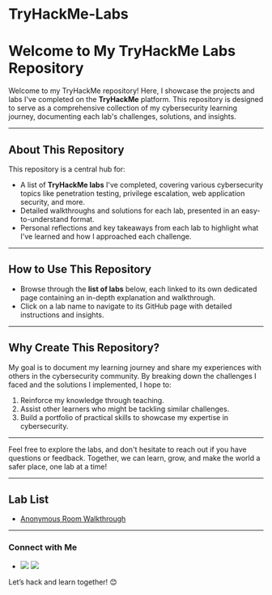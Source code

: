 # TryHackMe-Labs



# Welcome to My TryHackMe Labs Repository  

Welcome to my TryHackMe repository! Here, I showcase the projects and labs I've completed on the **TryHackMe** platform. This repository is designed to serve as a comprehensive collection of my cybersecurity learning journey, documenting each lab's challenges, solutions, and insights.  

---

## About This Repository  
This repository is a central hub for:  
- A list of **TryHackMe labs** I've completed, covering various cybersecurity topics like penetration testing, privilege escalation, web application security, and more.  
- Detailed walkthroughs and solutions for each lab, presented in an easy-to-understand format.  
- Personal reflections and key takeaways from each lab to highlight what I've learned and how I approached each challenge.  

---

## How to Use This Repository  
- Browse through the **list of labs** below, each linked to its own dedicated page containing an in-depth explanation and walkthrough.  
- Click on a lab name to navigate to its GitHub page with detailed instructions and insights.  

---


## Why Create This Repository?  
My goal is to document my learning journey and share my experiences with others in the cybersecurity community. By breaking down the challenges I faced and the solutions I implemented, I hope to:  
1. Reinforce my knowledge through teaching.  
2. Assist other learners who might be tackling similar challenges.  
3. Build a portfolio of practical skills to showcase my expertise in cybersecurity.  

---

Feel free to explore the labs, and don't hesitate to reach out if you have questions or feedback. Together, we can learn, grow, and make the world a safer place, one lab at a time!  

---

## Lab List  

- [Anonymous Room Walkthrough](https://github.com/karim481/Anonymous/blob/main/README.md)  



---

### Connect with Me  
- <a href="https://tryhackme.com/p/karimayman481" target="_blank">
  <img src="https://img.shields.io/badge/-TryHackMe-2e7d32?&style=for-the-badge&logo=tryhackme&logoColor=white" /></a> <a href="https://www.linkedin.com/in/karimayman481/"><img src="https://img.shields.io/badge/-LinkedIn-0072b1?&style=for-the-badge&logo=linkedin&logoColor=white" /></a> 

Let’s hack and learn together! 😊
